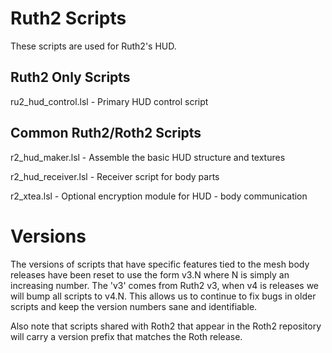 # Ruth2 Scripts

These scripts are used for Ruth2's HUD.

## Ruth2 Only Scripts

ru2_hud_control.lsl - Primary HUD control script

## Common Ruth2/Roth2 Scripts

r2_hud_maker.lsl - Assemble the basic HUD structure and textures

r2_hud_receiver.lsl - Receiver script for body parts

r2_xtea.lsl - Optional encryption module for HUD - body communication

# Versions

The versions of scripts that have specific features tied to the
mesh body releases have been reset to use the form v3.N where N
is simply an increasing number.  The 'v3' comes from Ruth2 v3, when
v4 is releases we will bump all scripts to v4.N.  This allows us to
continue to fix bugs in older scripts and keep the version numbers
sane and identifiable.

Also note that scripts shared with Roth2 that appear in the Roth2
repository will carry a version prefix that matches the Roth release.

